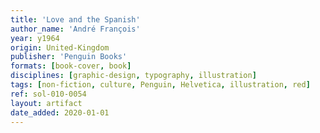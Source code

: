 ```yaml
---
title: 'Love and the Spanish'
author_name: 'André François'
year: y1964
origin: United-Kingdom
publisher: 'Penguin Books'
formats: [book-cover, book]
disciplines: [graphic-design, typography, illustration]
tags: [non-fiction, culture, Penguin, Helvetica, illustration, red]
ref: sol-010-0054
layout: artifact
date_added: 2020-01-01
---
```

